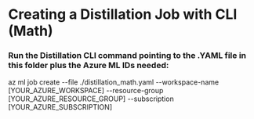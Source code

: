 # Creating a Distillation Job with CLI (Math)

### Run the Distillation CLI command pointing to the .YAML file in this folder plus the Azure ML IDs needed:

az ml job create --file ./distillation_math.yaml --workspace-name [YOUR_AZURE_WORKSPACE] --resource-group [YOUR_AZURE_RESOURCE_GROUP] --subscription [YOUR_AZURE_SUBSCRIPTION]